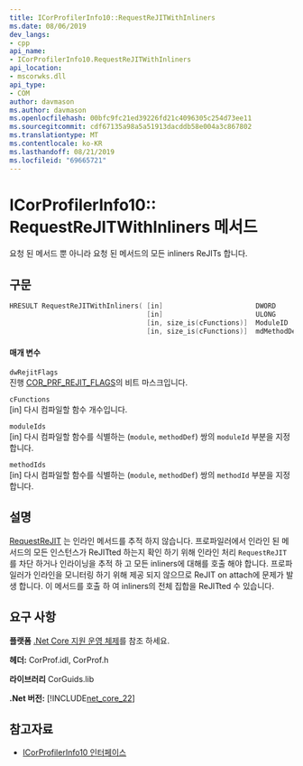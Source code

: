 ```yaml
---
title: ICorProfilerInfo10::RequestReJITWithInliners
ms.date: 08/06/2019
dev_langs:
- cpp
api_name:
- ICorProfilerInfo10.RequestReJITWithInliners
api_location:
- mscorwks.dll
api_type:
- COM
author: davmason
ms.author: davmason
ms.openlocfilehash: 00bfc9fc21ed39226fd21c4096305c254d73ee11
ms.sourcegitcommit: cdf67135a98a5a51913dacddb58e004a3c867802
ms.translationtype: MT
ms.contentlocale: ko-KR
ms.lasthandoff: 08/21/2019
ms.locfileid: "69665721"
---
```

# <a name="icorprofilerinfo10requestrejitwithinliners-method"></a>ICorProfilerInfo10:: RequestReJITWithInliners 메서드

요청 된 메서드 뿐 아니라 요청 된 메서드의 모든 inliners ReJITs 합니다.

## <a name="syntax"></a>구문

```cpp
HRESULT RequestReJITWithInliners( [in]                       DWORD       dwRejitFlags,
                                  [in]                       ULONG       cFunctions,
                                  [in, size_is(cFunctions)]  ModuleID    moduleIds[],
                                  [in, size_is(cFunctions)]  mdMethodDef methodIds[]);
```

#### <a name="parameters"></a>매개 변수

`dwRejitFlags` \
진행 [COR_PRF_REJIT_FLAGS](../../../../docs/framework/unmanaged-api/profiling/cor-prf-rejit-flags-enumeration.md)의 비트 마스크입니다.

`cFunctions` \
[in] 다시 컴파일할 함수 개수입니다.

`moduleIds` \
[in] 다시 컴파일할 함수를 식별하는 (`module`, `methodDef`) 쌍의 `moduleId` 부분을 지정합니다.

`methodIds` \
[in] 다시 컴파일할 함수를 식별하는 (`module`, `methodDef`) 쌍의 `methodId` 부분을 지정합니다.

## <a name="remarks"></a>설명

[RequestReJIT](../../../../docs/framework/unmanaged-api/profiling/icorprofilerinfo4-requestrejit-method.md) 는 인라인 메서드를 추적 하지 않습니다. 프로파일러에서 인라인 된 메서드의 모든 인스턴스가 ReJITted 하는지 확인 하기 위해 인라인 처리 `RequestReJIT` 를 차단 하거나 인라이닝을 추적 하 고 모든 inliners에 대해를 호출 해야 합니다. 프로파일러가 인라인을 모니터링 하기 위해 제공 되지 않으므로 ReJIT on attach에 문제가 발생 합니다. 이 메서드를 호출 하 여 inliners의 전체 집합을 ReJITted 수 있습니다.

## <a name="requirements"></a>요구 사항

**플랫폼** [.Net Core 지원 운영 체제](../../../core/windows-prerequisites.md#net-core-supported-operating-systems)를 참조 하세요.

**헤더:** CorProf.idl, CorProf.h

**라이브러리** CorGuids.lib

**.Net 버전:** [!INCLUDE[net_core_22](../../../../includes/net-core-30-md.md)]

## <a name="see-also"></a>참고자료

- [ICorProfilerInfo10 인터페이스](../../../../docs/framework/unmanaged-api/profiling/icorprofilerinfo10-interface.md)
